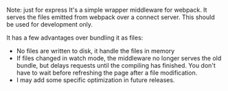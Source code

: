 Note: just for express
It's a simple wrapper middleware for webpack. It serves the files
emitted from webpack over a connect server. This should be used
for development only.

It has a few advantages over bundling it as files:
- No files are written to disk, it handle the files in memory
- If files changed in watch mode, the middleware no longer serves the old bundle, but delays requests until the compiling has finished. You don't have to wait before refreshing the page after a file modification.
- I may add some specific optimization in future releases.
